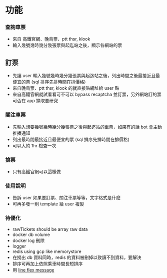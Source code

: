 # 功能

### 查詢車票

- 來自 高鐵官網、晚鳥票、ptt thsr, klook
- 輸入幾號幾時幾分幾張票與起迄站之後，顯示各網站的票

## 訂票

- 先讓 user 輸入幾號幾時幾分幾張票與起迄站之後，列出時間之後最接近且最便宜的票 (sql 排序先排時間在排價格)
- 來自晚鳥票、ptt thsr, klook 的就直接貼網址給 user 點
- 來自高鐵官網就試看看可不可以 bypass recaptcha 並訂票，另外網站訂的票可否在 app 擷取要研究

### 關注車票

- 先輸入想要幾號幾時幾分幾張票之後與起迄站的車票，如果有的話 bot 會主動推播通知
- 列出最時間最接近且最便宜的票 (sql 排序先排時間在排價格)
- 可以大約 1hr 檢查一次

### 搶票

- 只有高鐵官網可以這樣做

### 使用說明

- 告訴 user 如果要訂票、關注車票等等，文字格式是什麼
- 可再多發一則 template 給 user 複製

### 待優化

- rawTickets should be array raw data
- docker db volume
- docker log 刪除
- logger
- redis using gcp like memorystore
- 在撈出 db 資料同時，redis 的資料被刪掉以致讀不到資料，要解決
- 排序可再加上依照乘車時間長短排序
- 用 [line flex message](https://developers.line.biz/en/docs/messaging-api/using-flex-messages/)
